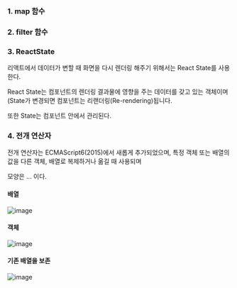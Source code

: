 ### 1. map 함수


### 2. filter 함수

### 3. ReactState

리액트에서 데이터가 변할 때 화면을 다시 렌더링 해주기 위해서는 React State를 사용한다.

React State는 컴포넌트의 렌더링 결과물에 영향을 주는 데이터를 갖고 있는 객체이며 (State가 변경되면 컴포넌트는 리랜더링(Re-rendering)됩니다.

또한 State는 컴포넌트 안에서 관리된다.

### 4. 전개 연산자

전개 연산자는 ECMAScript6(2015)에서 새롭게 추가되었으며, 특정 객체 또는 배열의 값을 다른 객체, 배열로 복제하거나 옮길 때 사용되며 

모양은 ... 이다.

#### 배열

![image](https://user-images.githubusercontent.com/70560755/227765244-709f2746-ed3b-401b-b674-a96e246c5a3e.png)


#### 객체

![image](https://user-images.githubusercontent.com/70560755/227765255-46e99e44-0f3d-46f2-ae7e-3340f6f9d7d6.png)


#### 기존 배열을 보존


![image](https://user-images.githubusercontent.com/70560755/227765259-d5cc8947-f75e-448d-ba71-6f5c3a617d35.png)
